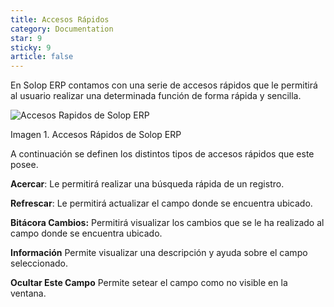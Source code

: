 ```yaml
---
title: Accesos Rápidos
category: Documentation
star: 9
sticky: 9
article: false
---
```


En Solop ERP contamos con una serie de accesos rápidos que le permitirá al usuario realizar una determinada función de forma rápida y sencilla.

![Accesos Rapidos de Solop ERP](/assets/img/docs/basic-rules/bar-access-access1.png)

Imagen 1. Accesos Rápidos de Solop ERP

A continuación se definen los distintos tipos de accesos rápidos que este posee.

**Acercar**: Le permitirá realizar una búsqueda rápida de un registro.

**Refrescar**: Le permitirá actualizar el campo donde se encuentra ubicado.

**Bitácora Cambios:** Permitirá visualizar los cambios que se le ha realizado al campo donde se encuentra ubicado.

**Información** Permite visualizar una descripción y ayuda sobre el campo seleccionado.

**Ocultar Este Campo** Permite setear el campo como no visible en la ventana.